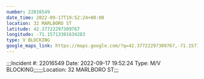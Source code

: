 ```yaml
---
number: 22016549
date_time: 2022-09-17T19:52:24+00:00
location: 32 MARLBORO ST
latitude: 42.37722297309767
longitude: -71.15713301634283
type: V BLOCKING
google_maps_link: https://maps.google.com/?q=42.37722297309767,-71.15713301634283
---
```


;;;Incident #: 22016549  Date: 2022-09-17 19:52:24   Type: M/V BLOCKING;;;;;;Location: 32 MARLBORO ST;;;
